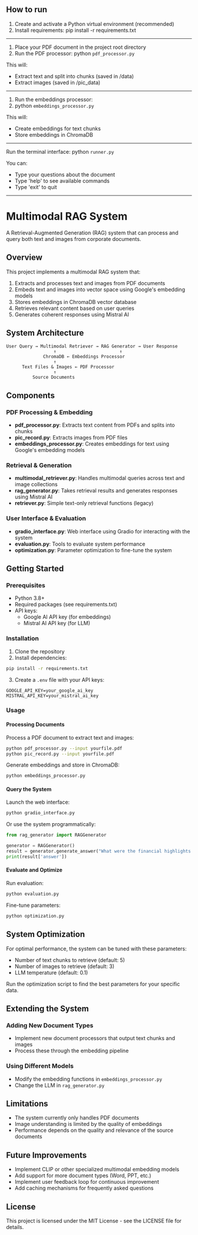 ## How to run
1. Create and activate a Python virtual environment (recommended)
2. Install requirements:
   pip install -r requirements.txt

---

1. Place your PDF document in the project root directory
2. Run the PDF processor:
   python `pdf_processor.py`

This will:
   - Extract text and split into chunks (saved in /data)
   - Extract images (saved in /pic_data)

---

1. Run the embeddings processor:
2. python `embeddings_processor.py`

This will:
- Create embeddings for text chunks
- Store embeddings in ChromaDB

---

Run the terminal interface:
python `runner.py`

You can:
- Type your questions about the document
- Type 'help' to see available commands
- Type 'exit' to quit

---

# Multimodal RAG System

A Retrieval-Augmented Generation (RAG) system that can process and query both text and images from corporate documents.

## Overview

This project implements a multimodal RAG system that:
1. Extracts and processes text and images from PDF documents
2. Embeds text and images into vector space using Google's embedding models
3. Stores embeddings in ChromaDB vector database
4. Retrieves relevant content based on user queries
5. Generates coherent responses using Mistral AI

## System Architecture

```
User Query → Multimodal Retriever → RAG Generator → User Response
                  ↑                        ↑
              ChromaDB ← Embeddings Processor
                  ↑
      Text Files & Images ← PDF Processor
                  ↑
          Source Documents
```

## Components

### PDF Processing & Embedding
- **pdf_processor.py**: Extracts text content from PDFs and splits into chunks
- **pic_record.py**: Extracts images from PDF files
- **embeddings_processor.py**: Creates embeddings for text using Google's embedding models

### Retrieval & Generation
- **multimodal_retriever.py**: Handles multimodal queries across text and image collections
- **rag_generator.py**: Takes retrieval results and generates responses using Mistral AI
- **retriever.py**: Simple text-only retrieval functions (legacy)

### User Interface & Evaluation
- **gradio_interface.py**: Web interface using Gradio for interacting with the system
- **evaluation.py**: Tools to evaluate system performance
- **optimization.py**: Parameter optimization to fine-tune the system

## Getting Started

### Prerequisites
- Python 3.8+
- Required packages (see requirements.txt)
- API keys:
  - Google AI API key (for embeddings)
  - Mistral AI API key (for LLM)

### Installation

1. Clone the repository
2. Install dependencies:
```bash
pip install -r requirements.txt
```
3. Create a `.env` file with your API keys:
```
GOOGLE_API_KEY=your_google_ai_key
MISTRAL_API_KEY=your_mistral_ai_key
```

### Usage

#### Processing Documents

Process a PDF document to extract text and images:

```bash
python pdf_processor.py --input yourfile.pdf
python pic_record.py --input yourfile.pdf
```

Generate embeddings and store in ChromaDB:

```bash
python embeddings_processor.py
```

#### Query the System

Launch the web interface:

```bash
python gradio_interface.py
```

Or use the system programmatically:

```python
from rag_generator import RAGGenerator

generator = RAGGenerator()
result = generator.generate_answer("What were the financial highlights from the last fiscal year?")
print(result['answer'])
```

#### Evaluate and Optimize

Run evaluation:

```bash
python evaluation.py
```

Fine-tune parameters:

```bash
python optimization.py
```

## System Optimization

For optimal performance, the system can be tuned with these parameters:
- Number of text chunks to retrieve (default: 5)
- Number of images to retrieve (default: 3)
- LLM temperature (default: 0.1)

Run the optimization script to find the best parameters for your specific data.

## Extending the System

### Adding New Document Types
- Implement new document processors that output text chunks and images
- Process these through the embedding pipeline

### Using Different Models
- Modify the embedding functions in `embeddings_processor.py`
- Change the LLM in `rag_generator.py`

## Limitations

- The system currently only handles PDF documents
- Image understanding is limited by the quality of embeddings
- Performance depends on the quality and relevance of the source documents

## Future Improvements

- Implement CLIP or other specialized multimodal embedding models
- Add support for more document types (Word, PPT, etc.)
- Implement user feedback loop for continuous improvement
- Add caching mechanisms for frequently asked questions

## License

This project is licensed under the MIT License - see the LICENSE file for details.
